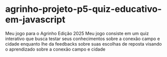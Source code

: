 # agrinho-projeto-p5-quiz-educativo-em-javascript
Meu jogo para o Agrinho Edição 2025
 Meu jogo consiste em um quiz interativo
 que busca testar seus conhecimentos sobre a conexão campo e cidade
 enquanto lhe da feedbacks sobre suas escolhas de reposta
 visando o aprendizado sobre a conexão campo e cidade
